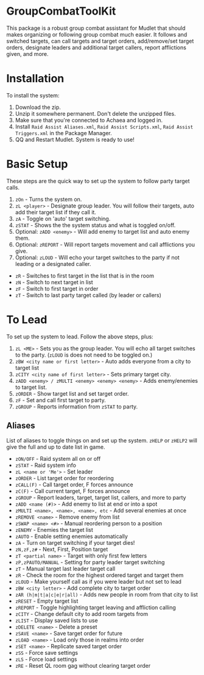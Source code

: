 # GroupCombatToolKit

This package is a robust group combat assistant for Mudlet that should makes organizing or following group combat much easier. It follows and switched targets, can call targets and target orders, add/remove/set target orders, designate leaders and additional target callers, report afflictions given, and more. 

# Installation

To install the system: 

1. Download the zip.
2. Unzip it somewhere permanent. Don't delete the unzipped files.
3. Make sure that you're connected to Achaea and logged in.
4. Install `Raid Assist Aliases.xml`, `Raid Assist Scripts.xml`, `Raid Assist Triggers.xml` in the Package Manager.
5. QQ and Restart Mudlet. System is ready to use!

# Basic Setup

These steps are the quick way to set up the system to follow party target calls.

1. `zOn` - Turns the system on.
2. `zL <player>` - Designate group leader. You will follow their targets, auto add their target list if they call it.
3. `zA` - Toggle on 'auto' target switching.
4. `zSTAT` - Shows the the system status and what is toggled on/off.
5.  Optional: `zADD <enemy>` - Will add enemy to target list and auto enemy them.
6.  Optional: `zREPORT` - Will report targets movement and call afflictions you give.
7.  Optional: `zLOUD` - Will echo your target switches to the party if not leading or a designated caller.

- `zR` - Switches to first target in the list that is in the room
- `zN` - Switch to next target in list
- `zF` - Switch to first target in order
- `zT` - Switch to last party target called (by leader or callers)

# To Lead

To set up the system to lead. Follow the above steps, plus:

1. `zL <ME>` - Sets you as the group leader. You will echo all target switches to the party. (`zLOUD` is does not need to be toggled on.)
2. `zBW <city name or first letter>` - Auto adds everyone from a city to target list
3. `zCITY <city name of first letter>` - Sets primary target city.
4. `zADD <enemy> / zMULTI <enemy> <enemy> <enemy>` - Adds enemy/enemies to target list.
5. `zORDER` - Show target list and set target order.
6. `zF` - Set and call first target to party.
7. `zGROUP` - Reports information from `zSTAT` to party.

## Aliases

List of aliases to toggle things on and set up the system. `zHELP` or `zHELP2` will give the full and up to date list in game.

- `zON/OFF` - Raid system all on or off
- `zSTAT` - Raid system info
- `zL <name or 'Me'>` - Set leader
- `zORDER` - List target order for reordering
- `zCALL(F)` - Call target order, F forces announce
- `zC(F)` - Call current target, F forces announce
- `zGROUP` - Report leaders, target, target list, callers, and more to party
- `zADD <name (#)>` - Add enemy to list at end or into a spot
- `zMULTI <name>, <name>, <name>, etc` - Add several enemies at once
- `zREMOVE <name>` - Remove enemy from list
- `zSWAP <name> <#>` - Manual reordering person to a position
- `zENEMY` - Enemies the target list
- `zAUTO` - Enable setting enemies automatically
- `zA` - Turn on target switching if your target dies!
- `zN,zF,z#` - Next, First, Position target
- `zT <partial name>` - Target with only first few letters
- `zP,zPAUTO/MANUAL` - Setting for party leader target switching
- `zT` - Manual target last leader target call
- `zR` - Check the room for the highest ordered target and target them
- `zLOUD` - Make yourself call as if you were leader but not set to lead
- `zBW <city letter>` - Add complete city to target order
- `zAR (h|m|t|a|c|e|r|all)` - Adds new people in room from that city to list
- `zRESET` - Empty target list
- `zREPORT` - Toggle highlighting target leaving and affliction calling
- `zCITY` - Change default city to add room targets from
- `zLIST` - Display saved lists to use
- `zDELETE <name>` - Delete a preset
- `zSAVE <name>` - Save target order for future
- `zLOAD <name>` - Load only those in realms into order
- `zSET <name>` - Replicate saved target order
- `zSS` - Force save settings
- `zLS` - Force load settings
- `zRE` - Reset QL room gag without clearing target order
